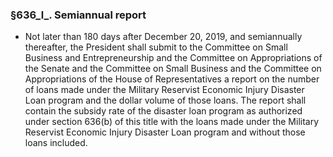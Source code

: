 ### §636_l_. Semiannual report
* Not later than 180 days after December 20, 2019, and semiannually thereafter, the President shall submit to the Committee on Small Business and Entrepreneurship and the Committee on Appropriations of the Senate and the Committee on Small Business and the Committee on Appropriations of the House of Representatives a report on the number of loans made under the Military Reservist Economic Injury Disaster Loan program and the dollar volume of those loans. The report shall contain the subsidy rate of the disaster loan program as authorized under section 636(b) of this title with the loans made under the Military Reservist Economic Injury Disaster Loan program and without those loans included.